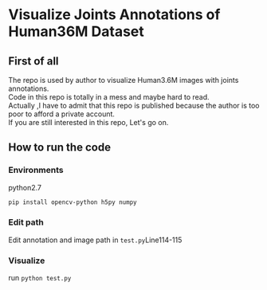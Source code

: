# Visualize Joints Annotations of Human36M Dataset

## First of all

The repo is used by author to visualize Human3.6M images with joints annotations.  
Code in this repo is totally in a mess and maybe hard to read.  
Actually ,I have to admit that this repo is published because the author is too poor to afford a private account.   
If you are still  interested in this repo, Let's go on.  

## How to run the code 

### Environments
python2.7
```bash
pip install opencv-python h5py numpy 
```

### Edit path

Edit annotation and image path in `test.py`Line114-115  

### Visualize

run `python test.py`

